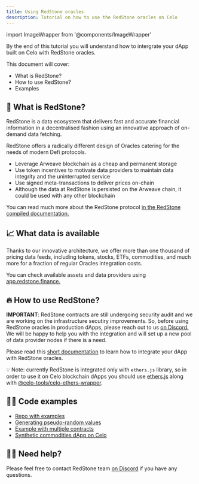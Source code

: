 ```yaml
---
title: Using RedStone oracles
description: Tutorial on how to use the RedStone oracles on Celo
---
```


import ImageWrapper from '@components/ImageWrapper'

By the end of this tutorial you will understand how to intergrate your dApp built on Celo with RedStone oracles.

This document will cover:

- What is RedStone?
- How to use RedStone?
- Examples

## 🚀 What is RedStone?

RedStone is a data ecosystem that delivers fast and accurate financial information in a decentralised fashion using an innovative approach of on-demand data fetching.

RedStone offers a radically different design of Oracles catering for the needs of modern Defi protocols.
- Leverage Arweave blockchain as a cheap and permanent storage
- Use token incentives to motivate data providers to maintain data integrity and the uninterrupted service
- Use signed meta-transactions to deliver prices on-chain
- Although the data at RedStone is persisted on the Arweave chain, it could be used with any other blockchain

You can read much more about the RedStone protocol [in the RedStone compiled documentation.](https://github.com/redstone-finance/redstone-node/blob/main/docs/COMPILED_ORACLE_DOCS.md)

## 📈 What data is available
Thanks to our innovative architecture, we offer more than one thousand of pricing data feeds, including tokens, stocks, ETFs, commodities, and much more for a fraction of regular Oracles integration costs.

You can check available assets and data providers using [app.redstone.finance.](https://app.redstone.finance/)

## 🔥 How to use RedStone?

**IMPORTANT**: RedStone contracts are still undergoing security audit and we are working on the infrastructure secutiry improvements. So, before using RedStone oracles in production dApps, please reach out to us [on Discord.](https://redstone.finance/discord) We will be happy to help you with the integration and will set up a new pool of data provider nodes if there is a need.

Please read this [short documentation](https://github.com/redstone-finance/redstone-evm-connector/blob/master/README.md) to learn how to integrate your dApp with RedStone oracles.

💡 Note: currently RedStone is integrated only with `ethers.js` library, so in order to use it on Celo blockchain dApps you should use [ethers.js](https://docs.ethers.io/v5/) along with [@celo-tools/celo-ethers-wrapper](https://www.npmjs.com/package/@celo-tools/celo-ethers-wrapper).

## 👨‍💻 Code examples
- [Repo with examples](https://github.com/redstone-finance/redstone-evm-connector-examples)
- [Generating pseudo-random values](https://github.com/redstone-finance/redstone-evm-connector-examples/blob/main/contracts/example-pseudo-random.sol)
- [Example with multiple contracts](https://github.com/redstone-finance/redstone-evm-connector-examples/tree/main/contracts/example-proxy-calldata)
- [Synthetic commodities dApp on Celo](https://github.com/redstone-finance/komodo-celo)

## 🙋‍♂️ Need help?
Please feel free to contact RedStone team [on Discord](https://redstone.finance/discord) if you have any questions.
